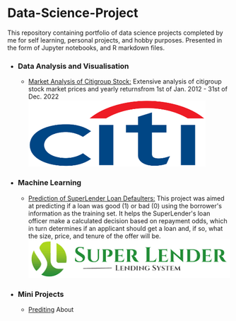 # Data-Science-Project

This repository containing portfolio of data science projects completed by me for self learning, personal projects, and hobby purposes. Presented in the form of Jupyter notebooks, and R markdown files.

<ul>
  <li><h3>Data Analysis and Visualisation</h3></li>
    <ul>
      <li><a href="https://github.com/Nsb2020/CitiGroup-Data-Analysis/blob/main/README.md">Market Analysis of Citigroup Stock:</a> Extensive analysis of citigroup stock market prices and  yearly returnsfrom 1st of Jan. 2012 - 31st of Dec. 2022</li>
      <img src="https://github.com/Nsb2020/Data-Science-Project-Portfolio/blob/main/CITI.png" alt="Citigroup" width="400" height="150">
    </ul>
</ul>

<ul>
  <li><h3>Machine Learning</h3></li>
    <ul>
      <li><a href="https://github.com/Nsb2020/Loan-Default-Prediction-">Prediction of SuperLender Loan Defaulters:</a> This project was aimed at predicting if a loan was good (1) or bad (0) using the borrower's information as the training set. It helps the SuperLender's loan officer make a calculated decision based on repayment odds, which in turn determines if an applicant should get a loan and, if so, what the size, price, and tenure of the offer will be. 
      <img src="https://github.com/Nsb2020/Loan-Default-Prediction-/blob/main/Super%20lender.png"></li>
    </ul>
</ul>

<ul>
  <li><h3>Mini Projects</h3></li>
    <ul>
      <li><a href="">Prediting</a> About</li>
    </ul>
</ul>
